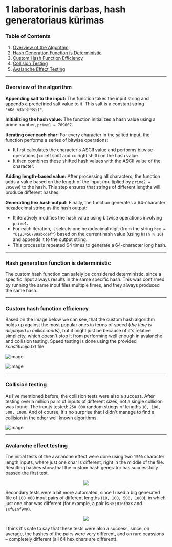 # 1 laboratorinis darbas, hash generatoriaus kūrimas

### Table of Contents
1. [Overview of the Algorithm](#overview-of-the-algorithm)
2. [Hash Generation Function is Deterministic](#hash-generation-function-is-deterministic)
3. [Custom Hash Function Efficiency](#custom-hash-function-efficiency)
4. [Collision Testing](#collision-testing)
5. [Avalanche Effect Testing](#avalanche-effect-testing)

---

### Overview of the algorithm
**Appending salt to the input:** The function takes the input string and appends a predefined salt value to it. This salt is a constant string `"nKd_n3aTsP3siT"`. 

**Initializing the hash value:** 
The function initializes a hash value using a prime number, `prime1 = 709607`. 

**Iterating over each char:** 
For every character in the salted input, the function performs a series of bitwise operations:
- It first calculates the character's ASCII value and performs bitwise operations (`<<` left shift and `>>` right shift) on the hash value.
- It then combines these shifted hash values with the ASCII value of the character.

**Adding length-based value:** 
After processing all characters, the function adds a value based on the length of the input (multiplied by `prime2 = 295099`) to the hash. This step ensures that strings of different lengths will produce different hashes.

**Generating hex hash output:** 
Finally, the function generates a 64-character hexadecimal string as the hash output:
- It iteratively modifies the hash value using bitwise operations involving `prime1`.
- For each iteration, it selects one hexadecimal digit (from the string `hex = "0123456789abcdef"`) based on the current hash value (using `hash % 16`) and appends it to the output string.
- This process is repeated 64 times to generate a 64-character long hash.
---

### Hash generation function is deterministic

The custom hash function can safely be considered deterministic, since a specific input always results in the same specific hash. This was confirmed by running the same input files multiple times, and they always produced the same hash.

---
### Custom hash function efficiency

Based on the image below we can see, that the custom hash algorithm holds up against the most popular ones in terms of speed (_the time is displayed in milliseconds_), but it might just be because of it's relative simplicity, which doesn't stop it from performing well enough in avalanche and collision testing. Speed testing is done using the provided _konstitucija.txt_ file.

![image](https://github.com/simces/vu-blockchain/assets/78842398/2d345e34-2cf4-412a-874c-c82dc3574073) 

![image](https://github.com/simces/vu-blockchain/assets/78842398/a493c5f8-032a-46c7-85fe-f350aa61ddbe)

---

### Collision testing

As I've mentioned before, the collision tests were also a success. After testing over a million pairs of inputs of different sizes, not a single collision was found. The inputs tested: `250 000` random strings of lengths `10, 100, 500, 1000`. And of course, it's no surprise that I didn't manage to find a collision in the other well known algorithms. 

![image](https://github.com/simces/vu-blockchain/assets/78842398/e03200ec-af41-4f00-8fda-ef26d738a38a)

---
### Avalanche effect testing

The initial tests of the avalanche effect were done using two `1500` character length inputs, where just one char is different, right in the middle of the file. Resulting hashes show that the custom hash generator has successfully passed the first test.

<p align="center">
  <img src="https://github.com/simces/vu-blockchain/assets/78842398/478fa65d-5205-418f-bef3-620b75cdfab4">
</p>

Secondary tests were a bit more automated, since I used a big generated file of `100 000` input pairs of different lengths (`10, 100, 500, 1000`), in which just one char was different (for example, a pair is `sKjB1nf9XK` and `sKfB1nf9XK`). 

<p align="center">
  <img src="https://github.com/simces/vu-blockchain/assets/78842398/83bdf730-4021-4597-88d4-0f61797ba9a4">
</p>

I think it's safe to say that these tests were also a success, since, on average, the hashes of the pairs were very different, and on rare ocassions – completely different (all 64 hex chars are different). 
